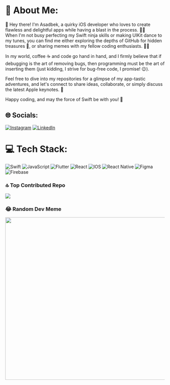 # 💫 About Me:
👋 Hey there! I'm Asadbek, a quirky iOS developer who loves to create flawless and delightful apps while having a blast in the process. 📱💥
<br>
When I'm not busy perfecting my Swift ninja skills or making UIKit dance to my tunes, you can find me either exploring the depths of GitHub for hidden treasures 💎, or sharing memes with my fellow coding enthusiasts. 🚀🌌
<br>

In my world, coffee ☕ and code go hand in hand, and I firmly believe that if debugging is the art of removing bugs, then programming must be the art of inserting them (just kidding, I strive for bug-free code, I promise! 😉).
<br>
 
Feel free to dive into my repositories for a glimpse of my app-tastic adventures, and let's connect to share ideas, collaborate, or simply discuss the latest Apple keynotes. 🍏
<br> 
    
Happy coding, and may the force of Swift be with you! 🌟


## 🌐 Socials:
[![Instagram](https://img.shields.io/badge/Instagram-%23E4405F.svg?logo=Instagram&logoColor=white)](https://instagram.com/w.t.a.p/) [![LinkedIn](https://img.shields.io/badge/LinkedIn-%230077B5.svg?logo=linkedin&logoColor=white)](https://linkedin.com/in/asadbek-nematov-574723191/) 

# 💻 Tech Stack:
![Swift](https://img.shields.io/badge/swift-F54A2A?style=for-the-badge&logo=swift&logoColor=white) ![JavaScript](https://img.shields.io/badge/javascript-%23323330.svg?style=for-the-badge&logo=javascript&logoColor=%23F7DF1E) ![Flutter](https://img.shields.io/badge/Flutter-%2302569B.svg?style=for-the-badge&logo=Flutter&logoColor=white) ![React](https://img.shields.io/badge/react-%2320232a.svg?style=for-the-badge&logo=react&logoColor=%2361DAFB) ![IOS](https://img.shields.io/badge/IOS-%2320232a.svg?style=for-the-badge&logo=apple&logoColor=white) ![React Native](https://img.shields.io/badge/react_native-%2320232a.svg?style=for-the-badge&logo=react&logoColor=%2361DAFB) 	![Figma](https://img.shields.io/badge/figma-%23F24E1E.svg?style=for-the-badge&logo=figma&logoColor=white) ![Firebase](https://img.shields.io/badge/firebase-%23039BE5.svg?style=for-the-badge&logo=firebase)

### 🔝 Top Contributed Repo
![](https://github-contributor-stats.vercel.app/api?username=asadbeknematov&limit=5&theme=dark&combine_all_yearly_contributions=true)

### 😂 Random Dev Meme
<img src="https://rm.up.railway.app/" width="512px"/>

